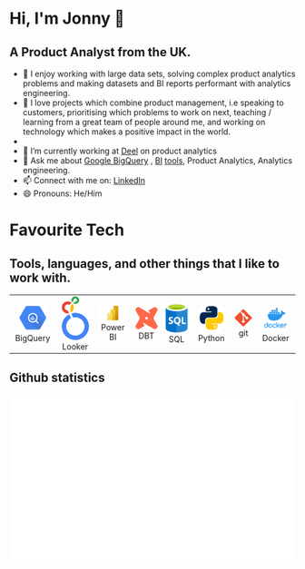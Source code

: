 # Hi, I'm Jonny 👋
## A Product Analyst from the UK.

- 🚀 I enjoy working with large data sets, solving complex product analytics problems and making datasets and BI reports performant with analytics engineering.
- 🧠 I love projects which combine product management, i.e speaking to customers, prioritising which problems to work on next, teaching / learning from a great team of people around me, and working on technology which makes a positive impact in the world.
- 
- 🏢 I’m currently working at [Deel](https://www.deel.com/) on product analytics
- 💬 Ask me about [Google BigQuery](https://cloud.google.com/bigquery) , [BI](https://cloud.google.com/looker) [tools](https://powerbi.microsoft.com/en-gb/), Product Analytics, Analytics engineering.
- 📫 Connect with me on: [LinkedIn](https://www.linkedin.com/in/jonnydrodge/)
- 😄 Pronouns: He/Him


# Favourite Tech
## Tools, languages, and other things that I like to work with.
<table>
  <tr>
    <td align="center" width="96">
      <a href="Google BigQuery">
        <img src="./img/google-bigquery-logo-1.svg" width="48" alt="Google BigQuery" />
      </a>
      <br>BigQuery
    </td>
    <td align="center" width="96">
      <a href="Looker">
        <img src="./img/google-looker-logo.png" width="48" alt="Looker" />
      </a>
      <br>Looker
    </td>
    <td align="center" width="96">
      <a href="Power BI">
        <img src="./img/Microsoft-Power-BI-Logo.png" width="48"" alt="Power BI" />
      </a>
      <br>Power BI
    </td>
    <td align="center" width="96">
      <a href="DBT">
        <img src="./img/dbt-logo.png" width="48" alt="DBT" />
      </a>
      <br>DBT
    </td>
    <td align="center" width="96">
      <a href="SQL" >
        <img src="./img/sql-generic-logo.png" width="48" alt="SQL" />
      </a>
      <br>SQL
    </td>
    <td align="center" width="96"> 
      <a href="Python" >
        <img src="./img/python-logo.jpg" width="48" alt="Python" />
      </a>
      <br>Python
    </td>
    <td align="center"  width="96">
      <a href="git">
        <img src="./img/git-logo.png" width="48" alt="git" />
      </a>
      <br>git
    </td>
    <td align="center" width="96">
      <a href="Docker" >
        <img src="./img/docker-logo.png" width="48" alt="Docker" />
      </a>
      <br>Docker
    </td>
  </tr>
</table>

## Github statistics
<!---[![Jonnys's public GitHub stats](https://github-readme-stats-jdrodge.vercel.app/api?username=JDrodge\&bg_color=30,e96443,904e95\&title_color=fff\&text_color=fff\&rank_icon=github)](https://github-readme-stats-jdrodge.vercel.app) --->
![Jonnys's GitHub stats](https://raw.githubusercontent.com/JDrodge/gibhub-stats/master/generated/overview.svg)

